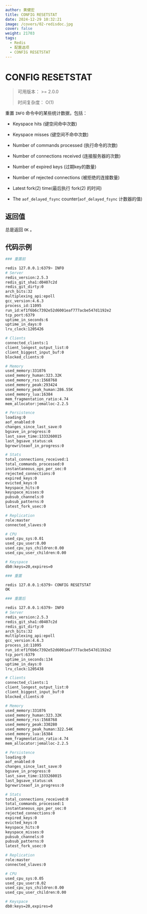```yaml
---
author: 黄健宏
title: CONFIG RESETSTAT
date: 2024-12-29 10:32:21
image: /covers/02-redisdoc.jpg
cover: false
weight: 21703
tags:
  - Redis
  - 配置选项
  - CONFIG RESETSTAT
---
```


# CONFIG RESETSTAT

> 可用版本： >= 2.0.0
> 
> 时间复杂度： O(1)

重置 `INFO` 命令中的某些统计数据，包括：

- Keyspace hits (键空间命中次数)
    
- Keyspace misses (键空间不命中次数)
    
- Number of commands processed (执行命令的次数)
    
- Number of connections received (连接服务器的次数)
    
- Number of expired keys (过期key的数量)
    
- Number of rejected connections (被拒绝的连接数量)
    
- Latest fork(2) time(最后执行 fork(2) 的时间)
    
- The `aof_delayed_fsync` counter(`aof_delayed_fsync` 计数器的值)
    

## 返回值

总是返回 `OK` 。

## 代码示例

```bash
### 重置前

redis 127.0.0.1:6379> INFO
# Server
redis_version:2.5.3
redis_git_sha1:d0407c2d
redis_git_dirty:0
arch_bits:32
multiplexing_api:epoll
gcc_version:4.6.3
process_id:11095
run_id:ef1f6b6c7392e52d6001eaf777acbe547d1192e2
tcp_port:6379
uptime_in_seconds:6
uptime_in_days:0
lru_clock:1205426

# Clients
connected_clients:1
client_longest_output_list:0
client_biggest_input_buf:0
blocked_clients:0

# Memory
used_memory:331076
used_memory_human:323.32K
used_memory_rss:1568768
used_memory_peak:293424
used_memory_peak_human:286.55K
used_memory_lua:16384
mem_fragmentation_ratio:4.74
mem_allocator:jemalloc-2.2.5

# Persistence
loading:0
aof_enabled:0
changes_since_last_save:0
bgsave_in_progress:0
last_save_time:1333260015
last_bgsave_status:ok
bgrewriteaof_in_progress:0

# Stats
total_connections_received:1
total_commands_processed:0
instantaneous_ops_per_sec:0
rejected_connections:0
expired_keys:0
evicted_keys:0
keyspace_hits:0
keyspace_misses:0
pubsub_channels:0
pubsub_patterns:0
latest_fork_usec:0

# Replication
role:master
connected_slaves:0

# CPU
used_cpu_sys:0.01
used_cpu_user:0.00
used_cpu_sys_children:0.00
used_cpu_user_children:0.00

# Keyspace
db0:keys=20,expires=0

### 重置

redis 127.0.0.1:6379> CONFIG RESETSTAT
OK

### 重置后

redis 127.0.0.1:6379> INFO
# Server
redis_version:2.5.3
redis_git_sha1:d0407c2d
redis_git_dirty:0
arch_bits:32
multiplexing_api:epoll
gcc_version:4.6.3
process_id:11095
run_id:ef1f6b6c7392e52d6001eaf777acbe547d1192e2
tcp_port:6379
uptime_in_seconds:134
uptime_in_days:0
lru_clock:1205438

# Clients
connected_clients:1
client_longest_output_list:0
client_biggest_input_buf:0
blocked_clients:0

# Memory
used_memory:331076
used_memory_human:323.32K
used_memory_rss:1568768
used_memory_peak:330280
used_memory_peak_human:322.54K
used_memory_lua:16384
mem_fragmentation_ratio:4.74
mem_allocator:jemalloc-2.2.5

# Persistence
loading:0
aof_enabled:0
changes_since_last_save:0
bgsave_in_progress:0
last_save_time:1333260015
last_bgsave_status:ok
bgrewriteaof_in_progress:0

# Stats
total_connections_received:0
total_commands_processed:1
instantaneous_ops_per_sec:0
rejected_connections:0
expired_keys:0
evicted_keys:0
keyspace_hits:0
keyspace_misses:0
pubsub_channels:0
pubsub_patterns:0
latest_fork_usec:0

# Replication
role:master
connected_slaves:0

# CPU
used_cpu_sys:0.05
used_cpu_user:0.02
used_cpu_sys_children:0.00
used_cpu_user_children:0.00

# Keyspace
db0:keys=20,expires=0
```